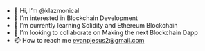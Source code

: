 - 👋 Hi, I’m @klazmonical
- 👀 I’m interested in Blockchain Development
- 🌱 I’m currently learning Solidity and Ethereum Blockchain
- 💞️ I’m looking to collaborate on Making the next Blockchain Dapp
- 📫 How to reach me evanpjesus2@gmail.com

<!---
klazmonical/klazmonical is a ✨ special ✨ repository because its `README.md` (this file) appears on your GitHub profile.
You can click the Preview link to take a look at your changes.
--->
